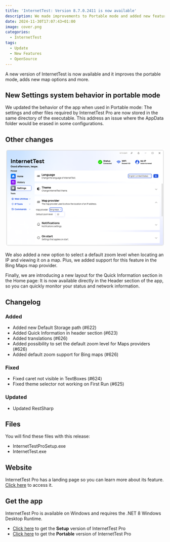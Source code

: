 ```yaml
---
title: 'InternetTest: Version 8.7.0.2411 is now available'
description: We made improvements to Portable mode and added new features to the app.
date: 2024-11-30T17:07:43+01:00
image: cover.png
categories:
  - InternetTest
tags:
  - Update
  - New Features
  - OpenSource
---
```


A new version of InternetTest is now available and it improves the portable mode, adds new map options and more.

## New Settings system behavior in portable mode

We updated the behavior of the app when used in Portable mode: The settings and other files required by InternetTest Pro are now stored in the same directory of the executable. This address an issue where the AppData folder would be erased in some configurations.

## Other changes

![The new Map settings section along with the new layout in the Header section](1.png)

We also added a new option to select a default zoom level when locating an IP and viewing it on a map. Plus, we added support for this feature in the Bing Maps map provider.

Finally, we are introducing a new layout for the Quick Information section in the Home page: It is now available directly in the Header section of the app, so you can quickly monitor your status and network information.

## Changelog

### Added

- Added new Default Storage path (#622)
- Added Quick Information in header section (#623)
- Added translations (#626)
- Added possibility to set the default zoom level for Maps providers (#626)
- Added default zoom support for Bing maps (#626)

### Fixed

- Fixed caret not visible in TextBoxes (#624)
- Fixed theme selector not working on First Run (#625)

### Updated

- Updated RestSharp

## Files

You will find these files with this release:

- InternetTestProSetup.exe
- InternetTest.exe

## Website

InternetTest Pro has a landing page so you can learn more about its feature. [Click here](https://leocorporation.dev/store/internettest) to access it.

## Get the app

InternetTest Pro is available on Windows and requires the .NET 8 Windows Desktop Runtime.

- [Click here](https://tinyurl.com/DownloadITP7) to get the **Setup** version of InternetTest Pro
- [Click here](https://tinyurl.com/DownloadITPP) to get the **Portable** version of InternetTest Pro
